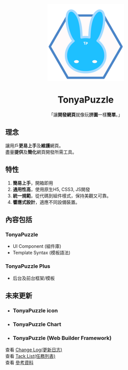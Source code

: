 <center>
<img src="Logo/TonyaPuzzle_Logo02.png" style="width:240px"/>

# **TonyaPuzzle**

「讓**開發網頁**就像玩**拼圖**一樣**簡單**。」

</center>

## 理念
讓用戶**更易上手**及**維護**網頁。  
盡量**提供**及**簡化**網頁開發所需工具。  
 
## 特性
1. **簡易上手**，開箱即用
2. **通用性高**，使用原生H5, CSS3, JS開發
3. **統一規範**，從代碼到組件樣式，保持美觀又可靠。
4. **響應式設計**，適應不同設備裝置。
   
## 內容包括
### **TonyaPuzzle**
- UI Component (組件庫)
- Template Syntax (模板語法)
### **TonyaPuzzle Plus**
- 后台及前台框架/模板

## 未來更新
- ### **TonyaPuzzle icon**
- ### **TonyaPuzzle Chart**
- ### **TonyaPuzzle (Web Builder Framework)**

查看 [Change Log(更新日志)](./doc/changelog.md)  
查看 [Tack List(任務列表)](./doc/TackLis.md)  
查看 [參考資料](./doc/ReferenceData.md)

<!-- (- 4的倍數，偶數思維) -->
<!-- 模組化 -->